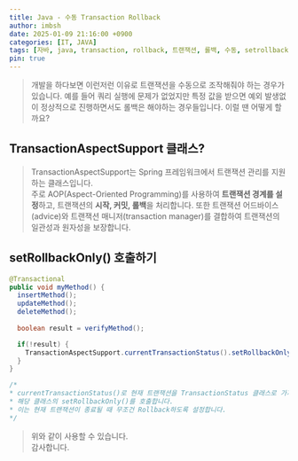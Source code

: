 ```yaml
---
title: Java - 수동 Transaction Rollback
author: imbsh
date: 2025-01-09 21:16:00 +0900
categories: [IT, JAVA]
tags: [자바, java, transaction, rollback, 트랜잭션, 롤백, 수동, setrollbackonly]
pin: true
---
```


> 개발을 하다보면 이런저런 이유로 트랜잭션을 수동으로 조작해줘야 하는 경우가 있습니다.
> 예를 들어 쿼리 실행에 문제가 없었지만 특정 값을 받으면 예외 발생없이 정상적으로 진행하면서도 롤백은 해야하는 경우들입니다.
> 이럴 땐 어떻게 할까요?

## TransactionAspectSupport 클래스?
> TransactionAspectSupport는 Spring 프레임워크에서 트랜잭션 관리를 지원하는 클래스입니다. 
> <br/>주로 AOP(Aspect-Oriented Programming)를 사용하여 **트랜잭션 경계를 설정**하고, 트랜잭션의 **시작, 커밋, 롤백**을 처리합니다. 
> 또한 트랜잭션 어드바이스(advice)와 트랜잭션 매니저(transaction manager)를 결합하여 트랜잭션의 일관성과 원자성을 보장합니다.

## setRollbackOnly() 호출하기
```java
@Transactional
public void myMethod() {
  insertMethod();
  updateMethod();
  deleteMethod();
  
  boolean result = verifyMethod();

  if(!result) {
    TransactionAspectSupport.currentTransactionStatus().setRollbackOnly();
  }
}

/*
* currentTransactionStatus()로 현재 트랜잭션을 TransactionStatus 클래스로 가져온 후
* 해당 클래스의 setRollbackOnly()를 호출합니다.
* 이는 현재 트랜잭션이 종료될 때 무조건 Rollback하도록 설정합니다.
*/

```
> 위와 같이 사용할 수 있습니다.
> <br/>감사합니다.